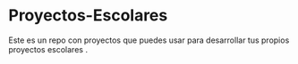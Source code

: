 # Proyectos-Escolares
Este es un repo con proyectos que puedes usar para desarrollar tus propios proyectos escolares .
